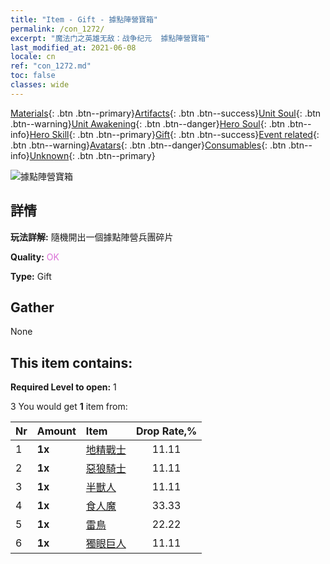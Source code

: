 ```yaml
---
title: "Item - Gift - 據點陣營寶箱"
permalink: /con_1272/
excerpt: "魔法门之英雄无敌：战争纪元  據點陣營寶箱"
last_modified_at: 2021-06-08
locale: cn
ref: "con_1272.md"
toc: false
classes: wide
---
```

 [Materials](/ItemsCN/){: .btn .btn--primary}[Artifacts](/ItemsCN/Artifacts/){: .btn .btn--success}[Unit Soul](/ItemsCN/UnitSoul/){: .btn .btn--warning}[Unit Awakening](/ItemsCN/UnitAwakening/){: .btn .btn--danger}[Hero Soul](/ItemsCN/HeroSoul/){: .btn .btn--info}[Hero Skill](/ItemsCN/HeroSkill/){: .btn .btn--primary}[Gift](/ItemsCN/Gift/){: .btn .btn--success}[Event related](/ItemsCN/Events/){: .btn .btn--warning}[Avatars](/ItemsCN/Avatars/){: .btn .btn--danger}[Consumables](/ItemsCN/Consumables/){: .btn .btn--info}[Unknown](/ItemsCN/Unknown/){: .btn .btn--primary}

 ![據點陣營寶箱](/images/t/i_904004.png)

## 詳情
 **玩法詳解:** 隨機開出一個據點陣營兵團碎片

 **Quality:** <span style="color: #DA70D6">OK</span>

 **Type:** Gift

## Gather

  None

## This item contains:

 **Required Level to open:** 1

 3 You would get **1** item  from:

  | Nr | Amount |     Item    | Drop Rate,% |
  |:---|:-------|:------------|:---------:|
  | 1 |  **1x** | [地精戰士](/cn/Items/unt_217/) | 11.11 | 
  | 2 |  **1x** | [惡狼騎士](/cn/Items/unt_218/) | 11.11 | 
  | 3 |  **1x** | [半獸人](/cn/Items/unt_219/) | 11.11 | 
  | 4 |  **1x** | [食人魔](/cn/Items/unt_220/) | 33.33 | 
  | 5 |  **1x** | [雷鳥](/cn/Items/unt_221/) | 22.22 | 
  | 6 |  **1x** | [獨眼巨人](/cn/Items/unt_222/) | 11.11 | 
